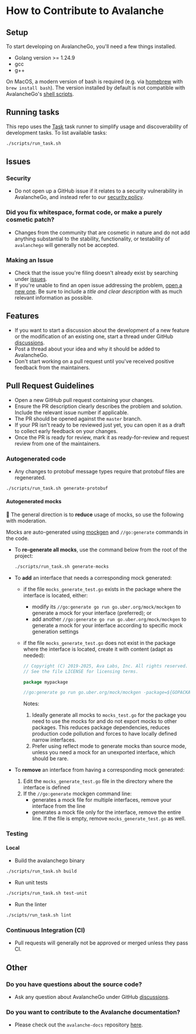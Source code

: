 # How to Contribute to Avalanche

## Setup

To start developing on AvalancheGo, you'll need a few things installed.

- Golang version >= 1.24.9
- gcc
- g++

On MacOS, a modern version of bash is required (e.g. via [homebrew](https://brew.sh/) with `brew install bash`). The version installed by default is not compatible with AvalancheGo's [shell scripts](scripts).

## Running tasks

This repo uses the [Task](https://taskfile.dev/) task runner to simplify usage and discoverability of development tasks. To list available tasks:

```bash
./scripts/run_task.sh
```

## Issues

### Security

- Do not open up a GitHub issue if it relates to a security vulnerability in AvalancheGo, and instead refer to our [security policy](./SECURITY.md).

### Did you fix whitespace, format code, or make a purely cosmetic patch?

- Changes from the community that are cosmetic in nature and do not add anything substantial to the stability, functionality, or testability of `avalanchego` will generally not be accepted.

### Making an Issue

- Check that the issue you're filing doesn't already exist by searching under [issues](https://github.com/ava-labs/avalanchego/issues).
- If you're unable to find an open issue addressing the problem, [open a new one](https://github.com/ava-labs/avalanchego/issues/new/choose). Be sure to include a *title and clear description* with as much relevant information as possible.

## Features

- If you want to start a discussion about the development of a new feature or the modification of an existing one, start a thread under GitHub [discussions](https://github.com/ava-labs/avalanchego/discussions/categories/ideas).
- Post a thread about your idea and why it should be added to AvalancheGo.
- Don't start working on a pull request until you've received positive feedback from the maintainers.

## Pull Request Guidelines

- Open a new GitHub pull request containing your changes.
- Ensure the PR description clearly describes the problem and solution. Include the relevant issue number if applicable.
- The PR should be opened against the `master` branch.
- If your PR isn't ready to be reviewed just yet, you can open it as a draft to collect early feedback on your changes.
- Once the PR is ready for review, mark it as ready-for-review and request review from one of the maintainers.

### Autogenerated code

- Any changes to protobuf message types require that protobuf files are regenerated.

```sh
./scripts/run_task.sh generate-protobuf
```

#### Autogenerated mocks

💁 The general direction is to **reduce** usage of mocks, so use the following with moderation.

Mocks are auto-generated using [mockgen](https://pkg.go.dev/go.uber.org/mock/mockgen) and `//go:generate` commands in the code.

- To **re-generate all mocks**, use the command below from the root of the project:

    ```sh
    ./scripts/run_task.sh generate-mocks
    ```

- To **add** an interface that needs a corresponding mock generated:
  - if the file `mocks_generate_test.go` exists in the package where the interface is located, either:
    - modify its `//go:generate go run go.uber.org/mock/mockgen` to generate a mock for your interface (preferred); or
    - add another `//go:generate go run go.uber.org/mock/mockgen` to generate a mock for your interface according to specific mock generation settings
  - if the file `mocks_generate_test.go` does not exist in the package where the interface is located, create it with content (adapt as needed):

    ```go
    // Copyright (C) 2019-2025, Ava Labs, Inc. All rights reserved.
    // See the file LICENSE for licensing terms.

    package mypackage

    //go:generate go run go.uber.org/mock/mockgen -package=${GOPACKAGE} -destination=mocks_test.go . YourInterface
    ```

    Notes:
    1. Ideally generate all mocks to `mocks_test.go` for the package you need to use the mocks for and do not export mocks to other packages. This reduces package dependencies, reduces production code pollution and forces to have locally defined narrow interfaces.
    1. Prefer using reflect mode to generate mocks than source mode, unless you need a mock for an unexported interface, which should be rare.
- To **remove** an interface from having a corresponding mock generated:
  1. Edit the `mocks_generate_test.go` file in the directory where the interface is defined
  1. If the `//go:generate` mockgen command line:
      - generates a mock file for multiple interfaces, remove your interface from the line
      - generates a mock file only for the interface, remove the entire line. If the file is empty, remove `mocks_generate_test.go` as well.

### Testing

#### Local

- Build the avalanchego binary

```sh
./scripts/run_task.sh build
```

- Run unit tests

```sh
./scripts/run_task.sh test-unit
```

- Run the linter

```sh
./scipts/run_task.sh lint
```

### Continuous Integration (CI)

- Pull requests will generally not be approved or merged unless they pass CI.

## Other

### Do you have questions about the source code?

- Ask any question about AvalancheGo under GitHub [discussions](https://github.com/ava-labs/avalanchego/discussions/categories/q-a).

### Do you want to contribute to the Avalanche documentation?

- Please check out the `avalanche-docs` repository [here](https://github.com/ava-labs/avalanche-docs).
